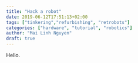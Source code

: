 ```yaml
---
title: "Hack a robot"
date: 2019-06-12T17:51:13+02:00
tags: ["tinkering","refurbishing", "retrobots"]
categories: ["hardware", "tutorial", "robotics"]
author: "Mai Linh Nguyen"
draft: true
---
```

Hello.